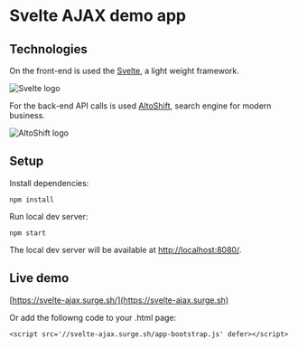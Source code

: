 # Svelte AJAX demo app

## Technologies

On the front-end is used the [Svelte](https://svelte.dev/), a light weight framework.

![Svelte logo](https://svelte.dev/svelte-logo-horizontal.svg)

For the back-end API calls is used [AltoShift](https://altoshift.com/), search engine for modern business.

![AltoShift logo](https://altoshift.com/img/icons/Logo_colored.svg)

## Setup 

Install dependencies:

```
npm install
```

Run local dev server:

```
npm start
```
The local dev server will be available at [http://localhost:8080/](http://localhost:8080).


## Live demo
[https://svelte-ajax.surge.sh/](https://svelte-ajax.surge.sh)

Or add the followng code to your .html page:

```
<script src='//svelte-ajax.surge.sh/app-bootstrap.js' defer></script>
```
